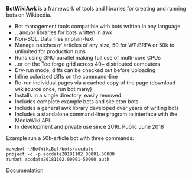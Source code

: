 **BotWikiAwk** is a framework of tools and libraries for creating and running bots on Wikipedia.

* Bot management tools compatible with bots written in any language
* .. and/or libraries for bots written in awk
* Non-SQL. Data files in plain-text
* Manage batches of articles of any size, 50 for WP:BRFA or 50k to unlimited for production runs
* Runs using GNU parallel making full use of multi-core CPUs
* ..or on the Toolforge grid across 40+ distributed computers
* Dry-run mode, diffs can be checked out before uploading 
* Inline colorized diffs on the command-line 
* Re-run individual pages via a cached copy of the page (download wikisource once, run bot many)
* Installs in a single directory, easily removed
* Includes complete example bots and skeleton bots 
* Includes a general awk library developed over years of writing bots 
* Includes a standalone command-line program to interface with the MediaWiki API
* In development and private use since 2016. Public June 2018

Example run a 50k-article bot with three commands:

	makebot ~/BotWikiBot/bots/accdate
	project -c -p accdate20181102.00001-50000
	runbot accdate20181102.00001-50000 auth

[Documentation](https://en.wikipedia.org/wiki/User:GreenC/BotWikiAwk)
